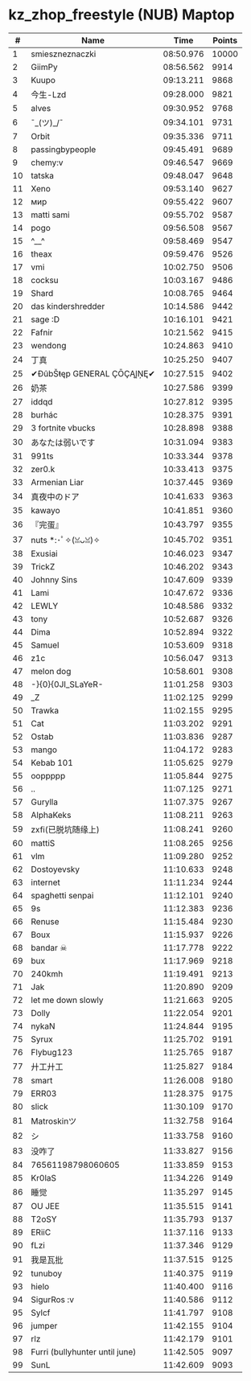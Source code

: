 # kz_zhop_freestyle (NUB) Maptop

|  # | Name | Time | Points |
|-------------- | -------------- | -------------- | -------------- | 
| 1 | smieszneznaczki | 08:50.976 | 10000 | 
| 2 | GiimPy | 08:56.562 | 9914 | 
| 3 | Kuupo | 09:13.211 | 9868 | 
| 4 | 今生-Lzd | 09:28.000 | 9821 | 
| 5 | alves | 09:30.952 | 9768 | 
| 6 | ¯\_(ツ)_/¯ | 09:34.101 | 9731 | 
| 7 | Orbit | 09:35.336 | 9711 | 
| 8 | passingbypeople | 09:45.491 | 9689 | 
| 9 | chemy:v | 09:46.547 | 9669 | 
| 10 | tatska | 09:48.047 | 9648 | 
| 11 | Xeno | 09:53.140 | 9627 | 
| 12 | мир | 09:55.422 | 9607 | 
| 13 | matti sami | 09:55.702 | 9587 | 
| 14 | pogo | 09:56.508 | 9567 | 
| 15 | ^__^ | 09:58.469 | 9547 | 
| 16 | theax | 09:59.476 | 9526 | 
| 17 | vmi | 10:02.750 | 9506 | 
| 18 | cocksu | 10:03.167 | 9486 | 
| 19 | Shard | 10:08.765 | 9464 | 
| 20 | das kindershredder | 10:14.586 | 9442 | 
| 21 | sage :D | 10:16.101 | 9421 | 
| 22 | Fafnir | 10:21.562 | 9415 | 
| 23 | wendong | 10:24.863 | 9410 | 
| 24 | 丁真 | 10:25.250 | 9407 | 
| 25 | ✔ĐûbŠŧęp GENERAL ÇŌÇĄĮŅĘ✔ | 10:27.515 | 9402 | 
| 26 | 奶茶 | 10:27.586 | 9399 | 
| 27 | iddqd | 10:27.812 | 9395 | 
| 28 | burhác | 10:28.375 | 9391 | 
| 29 | 3 fortnite vbucks | 10:28.898 | 9388 | 
| 30 | あなたは弱いです | 10:31.094 | 9383 | 
| 31 | 991ts | 10:33.344 | 9378 | 
| 32 | zer0.k | 10:33.413 | 9375 | 
| 33 | Armenian Liar | 10:37.445 | 9369 | 
| 34 | 真夜中のドア | 10:41.633 | 9363 | 
| 35 | kawayo | 10:41.851 | 9360 | 
| 36 | 『完蛋』 | 10:43.797 | 9355 | 
| 37 | nuts *:･ﾟ✧(ꈍᴗꈍ)✧ | 10:45.702 | 9351 | 
| 38 | Exusiai | 10:46.023 | 9347 | 
| 39 | TrickZ | 10:46.202 | 9343 | 
| 40 | Johnny Sins | 10:47.609 | 9339 | 
| 41 | Lami | 10:47.672 | 9336 | 
| 42 | LEWLY | 10:48.586 | 9332 | 
| 43 | tony | 10:52.687 | 9326 | 
| 44 | Dima | 10:52.894 | 9322 | 
| 45 | Samuel | 10:53.609 | 9318 | 
| 46 | z1c | 10:56.047 | 9313 | 
| 47 | melon dog | 10:58.601 | 9308 | 
| 48 | -}{0}{0JI_SLaYeR- | 11:01.258 | 9303 | 
| 49 | _Z | 11:02.125 | 9299 | 
| 50 | Trawka | 11:02.155 | 9295 | 
| 51 | Cat | 11:03.202 | 9291 | 
| 52 | Ostab | 11:03.836 | 9287 | 
| 53 | mango | 11:04.172 | 9283 | 
| 54 | Kebab 101 | 11:05.625 | 9279 | 
| 55 | ooppppp | 11:05.844 | 9275 | 
| 56 | .. | 11:07.125 | 9271 | 
| 57 | Gurylla | 11:07.375 | 9267 | 
| 58 | AlphaKeks | 11:08.211 | 9263 | 
| 59 | zxfi(已脱坑随缘上) | 11:08.241 | 9260 | 
| 60 | mattiS | 11:08.265 | 9256 | 
| 61 | vlm | 11:09.280 | 9252 | 
| 62 | Dostoyevsky | 11:10.633 | 9248 | 
| 63 | internet | 11:11.234 | 9244 | 
| 64 | spaghetti senpai | 11:12.101 | 9240 | 
| 65 | 9s | 11:12.383 | 9236 | 
| 66 | Renuse | 11:15.484 | 9230 | 
| 67 | Boux | 11:15.937 | 9226 | 
| 68 | bandar ☠ | 11:17.778 | 9222 | 
| 69 | bux | 11:17.969 | 9218 | 
| 70 | 240kmh | 11:19.491 | 9213 | 
| 71 | Jak | 11:20.890 | 9209 | 
| 72 | let me down slowly | 11:21.663 | 9205 | 
| 73 | Dolly | 11:22.054 | 9201 | 
| 74 | nykaN | 11:24.844 | 9195 | 
| 75 | Syrux | 11:25.702 | 9191 | 
| 76 | Flybug123 | 11:25.765 | 9187 | 
| 77 | 廾工廾工 | 11:25.827 | 9184 | 
| 78 | smart | 11:26.008 | 9180 | 
| 79 | ERR03 | 11:28.375 | 9175 | 
| 80 | slick | 11:30.109 | 9170 | 
| 81 | Matroskinツ | 11:32.758 | 9164 | 
| 82 | シ | 11:33.758 | 9160 | 
| 83 | 没咋了 | 11:33.827 | 9156 | 
| 84 | 76561198798060605 | 11:33.859 | 9153 | 
| 85 | Kr0laS | 11:34.226 | 9149 | 
| 86 | 睡觉 | 11:35.297 | 9145 | 
| 87 | OU JEE | 11:35.515 | 9141 | 
| 88 | T2oSY | 11:35.793 | 9137 | 
| 89 | ERiiC | 11:37.116 | 9133 | 
| 90 | fLzi | 11:37.346 | 9129 | 
| 91 | 我是瓦批 | 11:37.515 | 9125 | 
| 92 | tunuboy | 11:40.375 | 9119 | 
| 93 | hielo | 11:40.400 | 9116 | 
| 94 | SigurRos :v | 11:40.586 | 9112 | 
| 95 | Sylcf | 11:41.797 | 9108 | 
| 96 | jumper | 11:42.155 | 9104 | 
| 97 | rlz | 11:42.179 | 9101 | 
| 98 | Furri (bullyhunter until june) | 11:42.505 | 9097 | 
| 99 | SunL | 11:42.609 | 9093 | 

